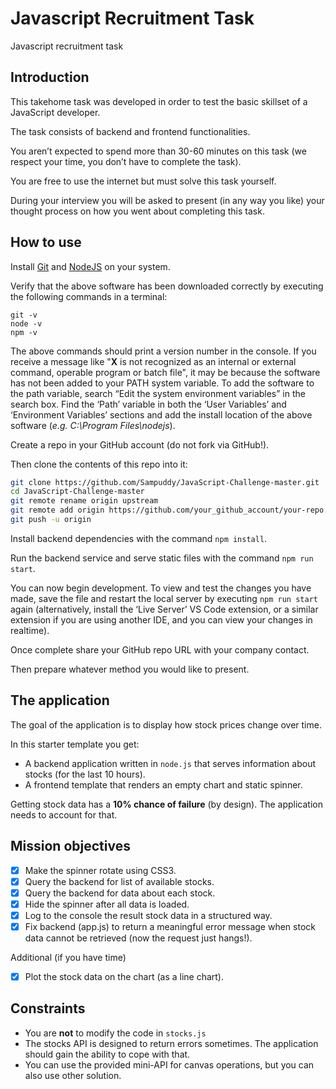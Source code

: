# Javascript Recruitment Task

Javascript recruitment task

## Introduction

This takehome task was developed in order to test the basic skillset of a JavaScript developer.

The task consists of backend and frontend functionalities.

You aren’t expected to spend more than 30-60 minutes on this task (we respect your time, you don’t have to complete the task).

You are free to use the internet but must solve this task yourself.

During your interview you will be asked to present (in any way you like) your thought process on how you went about completing this task.

## How to use

Install [Git](https://git-scm.com/downloads) and [NodeJS](https://nodejs.org/en/) on your system.

Verify that the above software has been downloaded correctly by executing the following commands in a terminal:

`git -v`\
`node -v`\
`npm -v`

The above commands should print a version number in the console. If you receive a message like "**X** is not recognized as an internal or external command, operable program or batch file", it may be because the software has not been added to your PATH system variable. To add the software to the path variable, search “Edit the system environment variables” in the search box. Find the ‘Path’ variable in both the ‘User Variables’ and ‘Environment Variables’ sections and add the install location of the above software (_e.g. C:\Program Files\nodejs_). 


Create a repo in your GitHub account (do not fork via GitHub!).

Then clone the contents of this repo into it:
```sh
git clone https://github.com/Sampuddy/JavaScript-Challenge-master.git
cd JavaScript-Challenge-master
git remote rename origin upstream
git remote add origin https://github.com/your_github_account/your-repo.git
git push -u origin
```

Install backend dependencies with the command `npm install`.

Run the backend service and serve static files with the command `npm run start`.

You can now begin development. To view and test the changes you have made, save the file and restart the local server by executing `npm run start` again (alternatively, install the ‘Live Server’ VS Code extension, or a similar extension if you are using another IDE, and you can view your changes in realtime).

Once complete share your GitHub repo URL with your company contact.

Then prepare whatever method you would like to present.

## The application

The goal of the application is to display how stock prices change over time.

In this starter template you get:
* A backend application written in `node.js` that serves information about stocks (for the last 10 hours).
* A frontend template that renders an empty chart and static spinner.

Getting stock data has a **10% chance of failure** (by design). The application needs to account for that.

## Mission objectives

* [x] Make the spinner rotate using CSS3.
* [x] Query the backend for list of available stocks.
* [x] Query the backend for data about each stock.
* [x] Hide the spinner after all data is loaded.
* [x] Log to the console the result stock data in a structured way.
* [x] Fix backend (app.js) to return a meaningful error message when stock data cannot be retrieved (now the request just hangs!).

Additional (if you have time)
* [x] Plot the stock data on the chart (as a line chart).

## Constraints

* You are **not** to modify the code in `stocks.js`
* The stocks API is designed to return errors sometimes. The application should gain the ability to cope with that.
* You can use the provided mini-API for canvas operations, but you can also use other solution.
